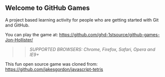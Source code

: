 ## Welcome to GitHub Games

A project based learning activity for people who are getting started with Git and GitHub.

You can play the game at: https://github.com/ghd-1stsource/github-games-Jon-Hollister/

>> _*SUPPORTED BROWSERS*: Chrome, Firefox, Safari, Opera and IE9+_

This fun open source game was cloned from: https://github.com/jakesgordon/javascript-tetris
